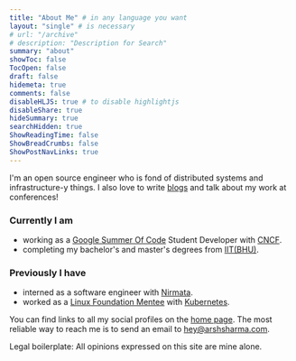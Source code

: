 ```yaml
---
title: "About Me" # in any language you want
layout: "single" # is necessary
# url: "/archive"
# description: "Description for Search"
summary: "about"
showToc: false
TocOpen: false
draft: false
hidemeta: true
comments: false
disableHLJS: true # to disable highlightjs
disableShare: true
hideSummary: true
searchHidden: true
ShowReadingTime: false
ShowBreadCrumbs: false
ShowPostNavLinks: true
---
```


I'm an open source engineer who is fond of distributed systems and infrastructure-y things. I also love to write [blogs](/archives) and talk about my work at conferences!

### Currently I am

- working as a [Google Summer Of Code](https://summerofcode.withgoogle.com/projects/#4740360753905664) Student Developer with [CNCF](https://www.cncf.io/).
- completing my bachelor's and master's degrees from [IIT(BHU)](https://www.iitbhu.ac.in/).

### Previously I have

- interned as a software engineer with [Nirmata](https://nirmata.com/).
- worked as a [Linux Foundation Mentee](https://mentorship.lfx.linuxfoundation.org/project/7c510003-5f52-45c2-b5de-b6664851d3de) with [Kubernetes](https://kubernetes.io/).

You can find links to all my social profiles on the [home page](/). The most reliable way to reach me is to send an email to hey@arshsharma.com.

Legal boilerplate: All opinions expressed on this site are mine alone.

